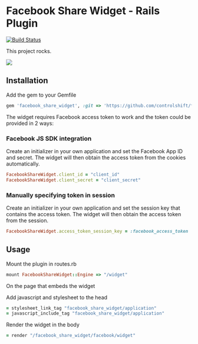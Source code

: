 # Facebook Share Widget - Rails Plugin

[![Build Status](https://secure.travis-ci.org/controlshift/facebook_share_widget_rails.png)](http://travis-ci.org/controlshift/facebook_share_widget_rails)


This project rocks.

![](http://f.cl.ly/items/1l2O1z3F141l1J473t1v/Screen%20Shot%202012-05-22%20at%2011.21.53%20AM.png)

## Installation

Add the gem to your Gemfile

```ruby
gem 'facebook_share_widget', :git => 'https://github.com/controlshift/facebook_share_widget_rails.git'
```

The widget requires Facebook access token to work and the token could be provided in 2 ways:

### Facebook JS SDK integration

Create an initializer in your own application and set the Facebook App ID and secret. The widget will then obtain the access token from the cookies automatically.

```ruby
FacebookShareWidget.client_id = "client_id"
FacebookShareWidget.client_secret = "client_secret"
```

### Manually specifying token in session

Create an initializer in your own application and set the session key that contains the access token. The widget will then obtain the access token from the session.

```ruby
FacebookShareWidget.access_token_session_key = :facebook_access_token
```

## Usage

Mount the plugin in routes.rb

```ruby
mount FacebookShareWidget::Engine => "/widget"
```

On the page that embeds the widget

Add javascript and stylesheet to the head

```ruby
= stylesheet_link_tag "facebook_share_widget/application"
= javascript_include_tag "facebook_share_widget/application"
```
  
Render the widget in the body

```ruby
= render "/facebook_share_widget/facebook/widget"
```